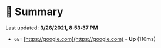 # 📖 Summary
Last updated: **3/26/2021, 8:53:37 PM**

- `GET` [https://google.com](https://google.com) - **Up** (110ms)
